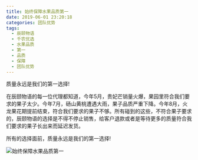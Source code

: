 ```yaml
---
title: 始终保障水果品质第一
date: 2019-06-01 23:20:18
categories: 团队优势
tags:
  - 辰颐物语
  - 千农优选
  - 水果品质
  - 第一
  - 品质
  - 保障
  - 团队优势
---
```


质量永远是我们的第一选择!

<!-- more -->


在辰颐物语的每一位代理都知道，今年5月，贵妃芒销量火爆，果园里符合我们要求的果子太少。今年7月，砀山黄桃遭遇大雨，果子品质严重下降。今年8月，火龙果花期提前结束，符合我们要求的果子不够。所有碰到的这些，不符合果子要求的，辰颐物语的选择是不得不停止销售，给客户退款或者是等待更多的质量符合我们要求的果子长出来而延迟发货。

所有的选择面前，质量永远是我们的第一选择!

![始终保障水果品质第一](http://www.zuow.cn/wp-content/uploads/2018/04/86ad467bdcd3aa577a41.png)